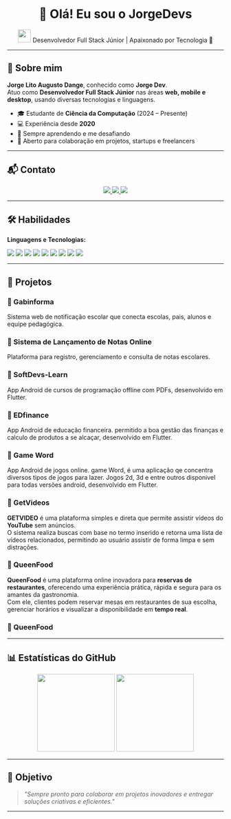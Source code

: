 <!-- Banner ou mensagem de boas-vindas -->
<h1 align="center">👋 Olá! Eu sou o JorgeDevs</h1>
<p align="center">
  <img src="https://media.giphy.com/media/hvRJCLFzcasrR4ia7z/giphy.gif" width="30"/> 
  Desenvolvedor Full Stack Júnior | Apaixonado por Tecnologia 🚀
</p>

---

## 🚀 Sobre mim
**Jorge Lito Augusto Dange**, conhecido como **Jorge Dev**.  
Atuo como **Desenvolvedor Full Stack Júnior** nas áreas **web, mobile e desktop**, usando diversas tecnologias e linguagens.

- 🎓 Estudante de **Ciência da Computação** (2024 – Presente)  
- 💻 Experiência desde **2020**  
- 🌱 Sempre aprendendo e me desafiando  
- 🤝 Aberto para colaboração em projetos, startups e freelancers  

---

## 📬 Contato

<p align="center">
  <a href="mailto:jorgedevs7@gmail.com">
    <img src="https://img.shields.io/badge/-Email-red?style=for-the-badge&logo=gmail&logoColor=white"/>
  </a>
  <a href="https://t.me/Jorge_Devs">
    <img src="https://img.shields.io/badge/Telegram-%230077B5.svg?style=for-the-badge&logo=telegram&logoColor=white"/>
  </a>
  <a href="tel:+244925481801">
    <img src="https://img.shields.io/badge/Telefone-%2300C853.svg?style=for-the-badge&logo=phone&logoColor=white"/>
  </a>
</p>

---

## 🛠️ Habilidades

**Linguagens e Tecnologias:**
<p>
  <img src="https://img.shields.io/badge/HTML5-%23E34F26.svg?style=for-the-badge&logo=html5&logoColor=white"/>
  <img src="https://img.shields.io/badge/CSS3-%231572B6.svg?style=for-the-badge&logo=css3&logoColor=white"/>
  <img src="https://img.shields.io/badge/JavaScript-%23323330.svg?style=for-the-badge&logo=javascript&logoColor=%23F7DF1E"/>
  <img src="https://img.shields.io/badge/PHP-%23777BB4.svg?style=for-the-badge&logo=php&logoColor=white"/>
  <img src="https://img.shields.io/badge/Java-%23ED8B00.svg?style=for-the-badge&logo=java&logoColor=white"/>
  <img src="https://img.shields.io/badge/C%23-%23239120.svg?style=for-the-badge&logo=c-sharp&logoColor=white"/>
  <img src="https://img.shields.io/badge/Flutter-%2302569B.svg?style=for-the-badge&logo=flutter&logoColor=white"/>
  <img src="https://img.shields.io/badge/MySQL-%2300f.svg?style=for-the-badge&logo=mysql&logoColor=white"/>
  <img src="https://img.shields.io/badge/SQLite-%2307405e.svg?style=for-the-badge&logo=sqlite&logoColor=white"/>
</p>

---

## 📂 Projetos

### 📌 Gabinforma  
Sistema web de notificação escolar que conecta escolas, pais, alunos e equipe pedagógica.

### 📌 Sistema de Lançamento de Notas Online  
Plataforma para registro, gerenciamento e consulta de notas escolares.

### 📌 SoftDevs-Learn  
App Android de cursos de programação offline com PDFs, desenvolvido em Flutter.

### 📌 EDfinance  
App Android de educação financeira. permitido a boa gestão das finanças e calculo 
de produtos a se alcaçar, desenvolvido em Flutter.

### 📌 Game Word 
App Android de jogos online. game Word, é uma aplicação qe concentra diversos tipos de jogos
para lazer. Jogos 2d, 3d e entre outros disponivel para todas versões android, desenvolvido em Flutter.

### 📌 GetVideos
**GETVIDEO** é uma plataforma simples e direta que permite assistir vídeos do **YouTube** sem anúncios.  
O sistema realiza buscas com base no termo inserido e retorna uma lista de vídeos relacionados, 
permitindo ao usuário assistir de forma limpa e sem distrações.

### 📌 QueenFood
**QueenFood** é uma plataforma online inovadora para **reservas de restaurantes**, oferecendo uma experiência prática, rápida e segura para os amantes da gastronomia.  
Com ele, clientes podem reservar mesas em restaurantes de sua escolha, gerenciar horários e visualizar a disponibilidade em **tempo real**.

### 📌 QueenFood
---

## 📊 Estatísticas do GitHub
<p align="center">
  <img height="180em" src="https://github-readme-stats.vercel.app/api?username=jorgedevs&show_icons=true&theme=radical"/>
  <img height="180em" src="https://github-readme-stats.vercel.app/api/top-langs/?username=jorgedevs&layout=compact&theme=radical"/>
</p>

---

## 🎯 Objetivo
> *"Sempre pronto para colaborar em projetos inovadores e entregar soluções criativas e eficientes."*

---
